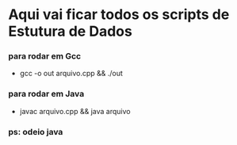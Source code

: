 # Aqui vai ficar todos os scripts de Estutura de Dados

### para rodar em Gcc
- gcc -o out arquivo.cpp && ./out

### para rodar em Java
- javac arquivo.cpp && java arquivo

### ps: odeio java
